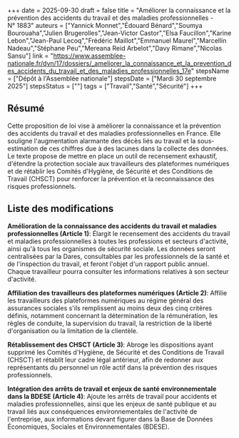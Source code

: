 +++
date = 2025-09-30
draft = false
title = "Améliorer la connaissance et la prévention des accidents du travail et des maladies professionnelles - N° 1883"
auteurs = ["Yannick Monnet","Édouard Bénard","Soumya Bourouaha","Julien Brugerolles","Jean-Victor Castor","Elsa Faucillon","Karine Lebon","Jean-Paul Lecoq","Frédéric Maillot","Emmanuel Maurel","Marcellin Nadeau","Stéphane Peu","Mereana Reid Arbelot","Davy Rimane","Nicolas Sansu"]
link = "https://www.assemblee-nationale.fr/dyn/17/dossiers/_ameliorer_la_connaissance_et_la_prevention_des_accidents_du_travail_et_des_maladies_professionnelles_17e"
stepsName = ["Dépôt à l'Assemblée nationale"]
stepsDate = ["Mardi 30 septembre 2025"]
stepsStatus = [""]
tags = ["Travail","Santé","Sécurité"]
+++

## Résumé

Cette proposition de loi vise à améliorer la connaissance et la prévention des accidents du travail et des maladies professionnelles en France. Elle souligne l'augmentation alarmante des décès liés au travail et la sous-estimation de ces chiffres due à des lacunes dans la collecte des données. Le texte propose de mettre en place un outil de recensement exhaustif, d'étendre la protection sociale aux travailleurs des plateformes numériques et de rétablir les Comités d'Hygiène, de Sécurité et des Conditions de Travail (CHSCT) pour renforcer la prévention et la reconnaissance des risques professionnels.

## Liste des modifications

**Amélioration de la connaissance des accidents du travail et maladies professionnelles (Article 1)**: Élargit le recensement des accidents du travail et maladies professionnelles à toutes les professions et secteurs d'activité, ainsi qu'à tous les organismes de sécurité sociale. Les données seront centralisées par la Dares, consultables par les professionnels de la santé et de l'inspection du travail, et feront l'objet d'un rapport public annuel. Chaque travailleur pourra consulter les informations relatives à son secteur d'activité.

**Affiliation des travailleurs des plateformes numériques (Article 2)**: Affilie les travailleurs des plateformes numériques au régime général des assurances sociales s'ils remplissent au moins deux des cinq critères définis, notamment concernant la détermination de la rémunération, les règles de conduite, la supervision du travail, la restriction de la liberté d'organisation ou la limitation de la clientèle.

**Rétablissement des CHSCT (Article 3)**: Abroge les dispositions ayant supprimé les Comités d'Hygiène, de Sécurité et des Conditions de Travail (CHSCT) et rétablit leur cadre légal antérieur, afin de redonner aux représentants du personnel un rôle actif dans la prévention des risques professionnels.

**Intégration des arrêts de travail et enjeux de santé environnementale dans la BDESE (Article 4)**: Ajoute les arrêts de travail pour accidents et maladies professionnelles, ainsi que les enjeux de santé publique et au travail liés aux conséquences environnementales de l'activité de l'entreprise, aux informations devant figurer dans la Base de Données Économiques, Sociales et Environnementales (BDESE).
